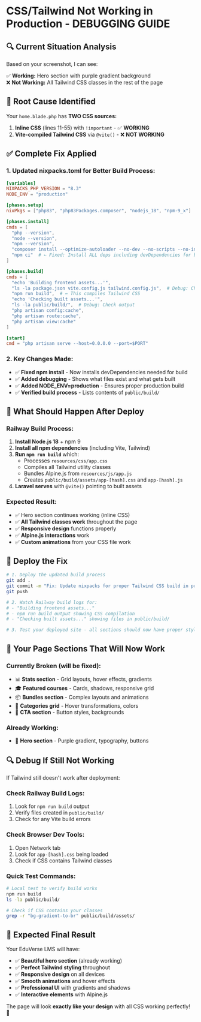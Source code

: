 # CSS/Tailwind Not Working in Production - DEBUGGING GUIDE

## 🔍 **Current Situation Analysis**

Based on your screenshot, I can see:

✅ **Working:** Hero section with purple gradient background  
❌ **Not Working:** All Tailwind CSS classes in the rest of the page

## 🚨 **Root Cause Identified**

Your `home.blade.php` has **TWO CSS sources:**

1. **Inline CSS** (lines 11-55) with `!important` - ✅ **WORKING**
2. **Vite-compiled Tailwind CSS** via `@vite()` - ❌ **NOT WORKING**

## ✅ **Complete Fix Applied**

### **1. Updated nixpacks.toml for Better Build Process:**

```toml
[variables]
NIXPACKS_PHP_VERSION = "8.3"
NODE_ENV = "production"

[phases.setup]
nixPkgs = ["php83", "php83Packages.composer", "nodejs_18", "npm-9_x"]

[phases.install]
cmds = [
  "php --version",
  "node --version", 
  "npm --version",
  "composer install --optimize-autoloader --no-dev --no-scripts --no-interaction",
  "npm ci"  # ← Fixed: Install ALL deps including devDependencies for build
]

[phases.build]
cmds = [
  "echo 'Building frontend assets...'",
  "ls -la package.json vite.config.js tailwind.config.js",  # Debug: Check files
  "npm run build",  # ← This compiles Tailwind CSS
  "echo 'Checking built assets...'", 
  "ls -la public/build/",  # Debug: Check output
  "php artisan config:cache",
  "php artisan route:cache",
  "php artisan view:cache"
]

[start]
cmd = "php artisan serve --host=0.0.0.0 --port=$PORT"
```

### **2. Key Changes Made:**

- ✅ **Fixed npm install** - Now installs devDependencies needed for build
- ✅ **Added debugging** - Shows what files exist and what gets built
- ✅ **Added NODE_ENV=production** - Ensures proper production build
- ✅ **Verified build process** - Lists contents of `public/build/`

## 🎯 **What Should Happen After Deploy**

### **Railway Build Process:**
1. **Install Node.js 18** + npm 9
2. **Install all npm dependencies** (including Vite, Tailwind)
3. **Run `npm run build`** which:
   - Processes `resources/css/app.css` 
   - Compiles all Tailwind utility classes
   - Bundles Alpine.js from `resources/js/app.js`
   - Creates `public/build/assets/app-[hash].css` and `app-[hash].js`
4. **Laravel serves** with `@vite()` pointing to built assets

### **Expected Result:**
- ✅ Hero section continues working (inline CSS)
- ✅ **All Tailwind classes work** throughout the page
- ✅ **Responsive design** functions properly
- ✅ **Alpine.js interactions** work
- ✅ **Custom animations** from your CSS file work

## 🔧 **Deploy the Fix**

```bash
# 1. Deploy the updated build process
git add .
git commit -m "Fix: Update nixpacks for proper Tailwind CSS build in production"
git push

# 2. Watch Railway build logs for:
# - "Building frontend assets..."
# - npm run build output showing CSS compilation
# - "Checking built assets..." showing files in public/build/

# 3. Test your deployed site - all sections should now have proper styling
```

## 🎨 **Your Page Sections That Will Now Work**

### **Currently Broken (will be fixed):**
- 📊 **Stats section** - Grid layouts, hover effects, gradients
- 🎓 **Featured courses** - Cards, shadows, responsive grid
- 📦 **Bundles section** - Complex layouts and animations  
- 🎯 **Categories grid** - Hover transformations, colors
- 🚀 **CTA section** - Button styles, backgrounds

### **Already Working:**
- 🎨 **Hero section** - Purple gradient, typography, buttons

## 🔍 **Debug If Still Not Working**

If Tailwind still doesn't work after deployment:

### **Check Railway Build Logs:**
1. Look for `npm run build` output
2. Verify files created in `public/build/`
3. Check for any Vite build errors

### **Check Browser Dev Tools:**
1. Open Network tab
2. Look for `app-[hash].css` being loaded
3. Check if CSS contains Tailwind classes

### **Quick Test Commands:**
```bash
# Local test to verify build works
npm run build
ls -la public/build/

# Check if CSS contains your classes
grep -r "bg-gradient-to-br" public/build/assets/
```

## 🎉 **Expected Final Result**

Your EduVerse LMS will have:
- ✅ **Beautiful hero section** (already working)
- ✅ **Perfect Tailwind styling** throughout
- ✅ **Responsive design** on all devices
- ✅ **Smooth animations** and hover effects
- ✅ **Professional UI** with gradients and shadows
- ✅ **Interactive elements** with Alpine.js

The page will look **exactly like your design** with all CSS working perfectly! 🎊
